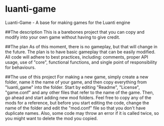 # luanti-game
Luanti-Game - A base for making games for the Luanti engine

##The description
This is a barebones project that you can copy and modify into your own game without having to give credit.

##The plan
As of this moment, there is no gameplay, but that will change in the future. The plan is to have basic
gameplay that can be easily modified. All code will adhere to best practices, including: comments, 
proper API usage, use of "core", functional functions, and single point of responsibility for behaviours.

##The use of this project
For making a new game, simply create a new folder, name it the name of your game, and then copy everything 
from "luanti_game" into the folder. Start by editing "Readme", "License", "game.conf" and any other files
that refer to the name of the game. Then, go ahead and start adding new mod folders. Feel free to copy
any of the mods for a reference, but before you start editing the code, change the name of the folder
and edit the "mod.conf" file so that you don't have duplicate names. Also, some code may throw an error
if it is called twice, so you might want to delete the mod you copied.